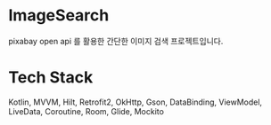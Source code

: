 # ImageSearch
pixabay open api 를 활용한 간단한 이미지 검색 프로젝트입니다.
# Tech Stack
Kotlin, MVVM, Hilt, Retrofit2, OkHttp, Gson, DataBinding, ViewModel, LiveData, Coroutine, Room, Glide, Mockito
